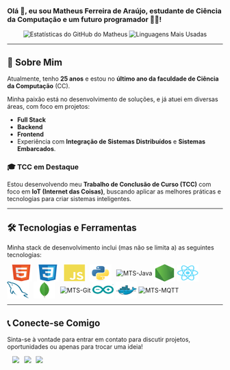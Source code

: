 ### Olá 👋, eu sou Matheus Ferreira de Araújo, estudante de Ciência da Computação e um futuro programador 🧑‍💻!

<p align="center">
  <img src="https://github-readme-stats.vercel.app/api?username=SEU_USERNAME&show_icons=true&theme=dracula&include_all_commits=true&count_private=true" alt="Estatísticas do GitHub do Matheus" />
  <img src="https://github-readme-stats.vercel.app/api/top-langs/?username=SEU_USERNAME&layout=compact&theme=dracula" alt="Linguagens Mais Usadas" />
</p>

---

## 🚀 Sobre Mim

Atualmente, tenho **25 anos** e estou no **último ano da faculdade de Ciência da Computação** (CC).

Minha paixão está no desenvolvimento de soluções, e já atuei em diversas áreas, com foco em projetos:
* **Full Stack**
* **Backend**
* **Frontend**
* Experiência com **Integração de Sistemas Distribuídos** e **Sistemas Embarcados**.

### 🎓 TCC em Destaque

Estou desenvolvendo meu **Trabalho de Conclusão de Curso (TCC)** com foco em **IoT (Internet das Coisas)**, buscando aplicar as melhores práticas e tecnologias para criar sistemas inteligentes.

---

## 🛠️ Tecnologias e Ferramentas

Minha stack de desenvolvimento inclui (mas não se limita a) as seguintes tecnologias:

<div style="display: inline_block">
  <img align="center" alt="MTS-HTML" title="HTML5" height="40" width="50" src="https://raw.githubusercontent.com/devicons/devicon/master/icons/html5/html5-original.svg">
  <img align="center" alt="MTS-CSS" title="CSS3" height="40" width="50" src="https://raw.githubusercontent.com/devicons/devicon/master/icons/css3/css3-original.svg">
  <img align="center" alt="MTS-Js" title="JavaScript" height="40" width="50" src="https://raw.githubusercontent.com/devicons/devicon/master/icons/javascript/javascript-plain.svg">
  <img align="center" alt="MTS-Python" title="Python" height="40" width="50" src="https://raw.githubusercontent.com/devicons/devicon/master/icons/python/python-original.svg">
  <img align="center" alt="MTS-Java" title="Java" height="40" width="50" src="https://raw.githubusercontent.com/jmnote/z-icons/master/svg/java.svg">
  <img align="center" alt="MTS-Node" title="Node.js" height="40" width="50" src="https://raw.githubusercontent.com/devicons/devicon/master/icons/nodejs/nodejs-original.svg">
  <img align="center" alt="MTS-React" title="React.js" height="40" width="50" src="https://raw.githubusercontent.com/devicons/devicon/master/icons/react/react-original.svg">
  <img align="center" alt="MTS-MySQL" title="MySQL" height="40" width="50" src="https://raw.githubusercontent.com/devicons/devicon/master/icons/mysql/mysql-original.svg">
  <img align="center" alt="MTS-MongoDB" title="MongoDB" height="40" width="50" src="https://raw.githubusercontent.com/devicons/devicon/master/icons/mongodb/mongodb-original.svg">
  <img align="center" alt="MTS-Git" title="Git" height="40" width="50" src="https://raw.githubusercontent.com/jmnote/z-icons/master/svg/git.svg">
  <img align="center" alt="MTS-Arduino" title="Arduino (IoT)" height="40" width="50" src="https://raw.githubusercontent.com/devicons/devicon/master/icons/arduino/arduino-original.svg">
  <img align="center" alt="MTS-Docker" title="Docker (Containers)" height="40" width="50" src="https://raw.githubusercontent.com/devicons/devicon/master/icons/docker/docker-original.svg">
  <img align="center" alt="MTS-MQTT" title="MQTT Broker (IoT/Sistemas Distribuídos)" height="40" width="50" src="https://raw.githubusercontent.com/devicons/devicon/master/icons/mqtt/mqtt-original.svg">
</div>

---

## 📞 Conecte-se Comigo

Sinta-se à vontade para entrar em contato para discutir projetos, oportunidades ou apenas para trocar uma ideia!

<div>
   <a href="https://www.facebook.com/profile.php?id=100011562751616" target="_blank"><img src="https://img.shields.io/badge/Facebook-1877F2?style=for-the-badge&logo=facebook&logoColor=white" target="_blank"></a>
  <a href = "matheusferreiradearaujo19@gmail.com"><img src="https://img.shields.io/badge/-Gmail-%23333?style=for-the-badge&logo=gmail&logoColor=white" target="_blank"></a>
  <a href="https://www.linkedin.com/in/matheus-ferreira-de-araújo-0283021ba/" target="_blank"><img src="https://img.shields.io/badge/-LinkedIn-%230077B5?style=for-the-badge&logo=linkedin&logoColor=white" target="_blank"></a>
</div>
